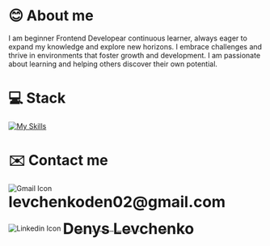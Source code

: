 # 😊 About me
I am beginner Frontend Developear continuous learner, always eager to expand my knowledge and explore new horizons. I embrace challenges and thrive in environments that foster growth and development. I am passionate about learning and helping others discover their own potential.
# 💻 Stack
[![My Skills](https://skillicons.dev/icons?i=html,css,sass,js,react,nextjs,git,github,nodejs)](https://skillicons.dev)
# ✉️ Contact me
<img src="https://img.icons8.com/?size=48&id=P7UIlhbpWzZm&format=png" alt="Gmail Icon" style="vertical-align: middle;">
<span style="vertical-align: middle; font-size: 30px; font-weight: bold">levchenkoden02@gmail.com</span>
<br>
<br>
<img src="https://img.icons8.com/?size=48&id=xuvGCOXi8Wyg&format=png" alt="Linkedin Icon" style="vertical-align: middle;">
<a href="https://www.linkedin.com/in/denis-levchenko-65a067264/"><span style="vertical-align: middle; font-size: 30px; font-weight: bold">Denys Levchenko</span></a>
